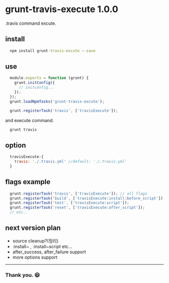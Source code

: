 grunt-travis-execute 1.0.0
===============
.travis command excute.


## install
```cmd
  npm install grunt-travis-excute --save
```

## use
```javascript
  module.exports = function (grunt) {
    grunt.initConfig({
      // initconfig...
    });
  });
  grunt.loadNpmTasks('grunt-travis-excute');

  grunt.registerTask('travis', ['travisExecute']);
```
and execute command.
```cmd
  grunt travis
```

## option
```javascript
  travisExecute:{
    travis: './.travis.yml' //default: './.travis.yml'
  }
```

## flags example
```javascript
  grunt.registerTask('travis', ['travisExecute']); // all flags
  grunt.registerTask('build', ['travisExecute:install:before_script']);
  grunt.registerTask('test', ['travisExecute:script']);
  grunt.registerTask('reset', ['travisExecute:after_script']);
  // etc..
```

## next version plan
+ source cleanup?(정리)
+ :install~ , :install~script etc...
+ after_success, after_failure support
+ more options support

-------

### Thank you. :laughing:
